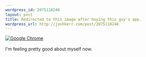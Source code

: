 ```yaml
--- 
wordpress_id: 2075118248
layout: post
title: Redirected to this image after buying this guy's app.
wordpress_url: http://joshkerr.com/post/2075118248
---
```

<p><a title="View Image Google Chrome at Ember.com" href="http://emberapp.com/joshkerr/images/google-chrome"><img title="Google Chrome" src="http://emberapp.com/joshkerr/images/google-chrome/sizes/m.png"/></a> <br/><br/>I'm feeling pretty good about myself now.</p>
